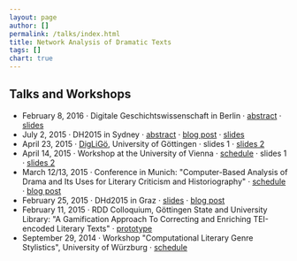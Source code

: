 ```yaml
---
layout: page
author: []
permalink: /talks/index.html
title: Network Analysis of Dramatic Texts
tags: []
chart: true
---
```

## Talks and Workshops
- February 8, 2016 · Digitale Geschichtswissenschaft in Berlin · [abstract](http://clarin.bbaw.de/de/digitale-geschichtswissenschaft/abstracts/#dlina) ·  [slides](http://dlina.github.io/presentations/2016-berlin/)
- July 2, 2015 · DH2015 in Sydney · [abstract](http://dh2015.org/abstracts/xml/FISCHER_Frank_Digital_Network_Analysis_of_Dramati/FISCHER_Frank_Digital_Network_Analysis_of_Dramatic_Text.html) · [blog post](http://dlina.github.io/Our-Talk-at-DH2015/) · [slides](https://dlina.github.io/presentations/2015-sydney/sydney.html#/)
- April 23, 2015 · [DigLiGö](http://www.uni-goettingen.de/de/23042015-workshop-diglig%C3%B6---digitale-literaturwissenschaft-g%C3%B6ttingen/511115.html), University of Göttingen · slides 1 · [slides 2](http://mathias-goebel.github.io/2015-04-DigLiG%C3%B6/slides/mathias/index.html#/)
- April 14, 2015 · Workshop at the University of Vienna · [schedule](http://mathias-goebel.github.io/2015-04-vienna/) · slides 1 · [slides 2](http://mathias-goebel.github.io/2015-04-vienna/slides/mathias/)
- March 12/13, 2015 · Conference in Munich: "Computer-Based Analysis of Drama and Its Uses for Literary Criticism and Historiography" · [schedule](http://www.badw.de/de/veranstaltungen/_ergaenzungen/2015/402/2015_03_12_workshop-dennerlein_final.pdf) · [blog post](/Conference_in_Munich/)
- February 25, 2015 · DHd2015 in Graz · [slides](http://www.gcdh.de/dhd2015-fischer-kampkaspar-trilcke-netzwerkanalyse-slides.pdf) · [blog post](/DHd-2015-Conference-in-Graz/)
- February 11, 2015 · RDD Colloquium, Göttingen State and University Library: "A Gamification Approach To Correcting and Enriching TEI-encoded Literary Texts" · [prototype](https://personae.gcdh.de/index.html)
- September 29, 2014 · Workshop "Computational Literary Genre Stylistics", University of Würzburg · [schedule](http://www.germanistik.uni-wuerzburg.de/lehrstuehle/computerphilologie/aktuelles/veranstaltungen/auftaktworkshop_gattungsstilistik/)

